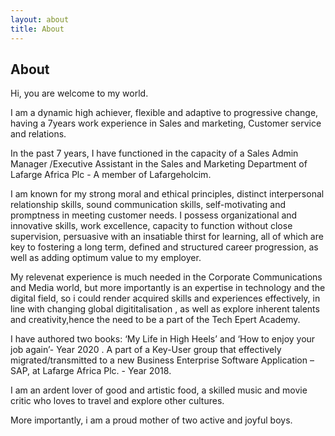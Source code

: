 ```yaml
---
layout: about
title: About
---
```


## About

Hi, you are welcome to my world.

I am a dynamic high achiever, flexible and adaptive to progressive change, having a 7years work experience in Sales and marketing, Customer service and relations.
 
In the past 7 years, I have functioned in the capacity of a Sales Admin Manager /Executive Assistant in the Sales and Marketing Department of Lafarge Africa Plc - A member of Lafargeholcim.

I am known for my strong moral and ethical principles, distinct interpersonal relationship skills, sound communication skills, self-motivating and promptness in meeting customer needs. I possess organizational and innovative skills, work excellence, capacity to function without close supervision, persuasive with an insatiable thirst for learning, all of which are key to fostering a long term, defined and structured career progression, as well as adding optimum value to my employer.

My relevenat experience is much needed in the Corporate Communications and Media world, but more importantly is an expertise in technology and the digital field, so i could render acquired skills and experiences effectively, in line with changing global digititalisation , as well as explore inherent talents and creativity,hence the need to be a part of the Tech Epert Academy. 

I have authored two books: ‘My Life in High Heels’ and ‘How to enjoy your job again’- Year 2020
.
A part of a Key-User group that effectively migrated/transmitted to a new Business Enterprise Software Application – SAP, at Lafarge Africa Plc. - Year 2018.

I am an ardent lover of good and artistic food, a skilled music and movie critic who loves to travel and explore other cultures. 

More importantly, i am a proud mother of two active and joyful boys.
